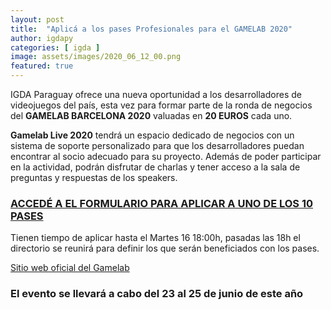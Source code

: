 ```yaml
---
layout: post
title:  "Aplicá a los pases Profesionales para el GAMELAB 2020"
author: igdapy
categories: [ igda ]
image: assets/images/2020_06_12_00.png
featured: true
---
```

IGDA Paraguay ofrece una nueva oportunidad a los desarrolladores de videojuegos del país, esta vez para formar parte de la ronda de negocios del **GAMELAB BARCELONA 2020** valuadas en **20 EUROS** cada uno.

**Gamelab Live 2020** tendrá un espacio dedicado de negocios con un sistema de soporte personalizado para que los desarrolladores puedan encontrar al socio adecuado para su proyecto. Además de poder participar en la actividad, podrán disfrutar de charlas y tener acceso a la sala de preguntas y respuestas de los speakers.

### [ACCEDÉ A EL FORMULARIO PARA APLICAR A UNO DE LOS 10 PASES][formulario]

Tienen tiempo de aplicar hasta el Martes 16 18:00h, pasadas las 18h el directorio se reunirá para definir los que serán beneficiados con los pases.

[Sitio web oficial del Gamelab][web]

### **El evento se llevará a cabo del 23 al 25 de junio de este año**

[formulario]:https://docs.google.com/forms/d/e/1FAIpQLSdd6ZMDEGvjlNLGt6bnRMVH4cJhu3_9phqflUUk5JPVtc9-sg/viewform?usp=sf_link
[web]:https://www.gamelab.es